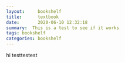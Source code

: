 ```yaml
---
layout:     bookshelf
title:      textbook
date:       2020-06-10 12:32:18
summary:  This is a test to see if it works
tags: bookshelf
categories: bookshelf
---
```


hi testtestest
